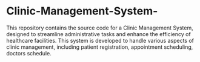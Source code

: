 # Clinic-Management-System-

This repository contains the source code for a Clinic Management System, designed to streamline administrative tasks and enhance the efficiency of healthcare facilities. This system is developed to handle various aspects of clinic management, including patient registration, appointment scheduling, doctors schedule.
